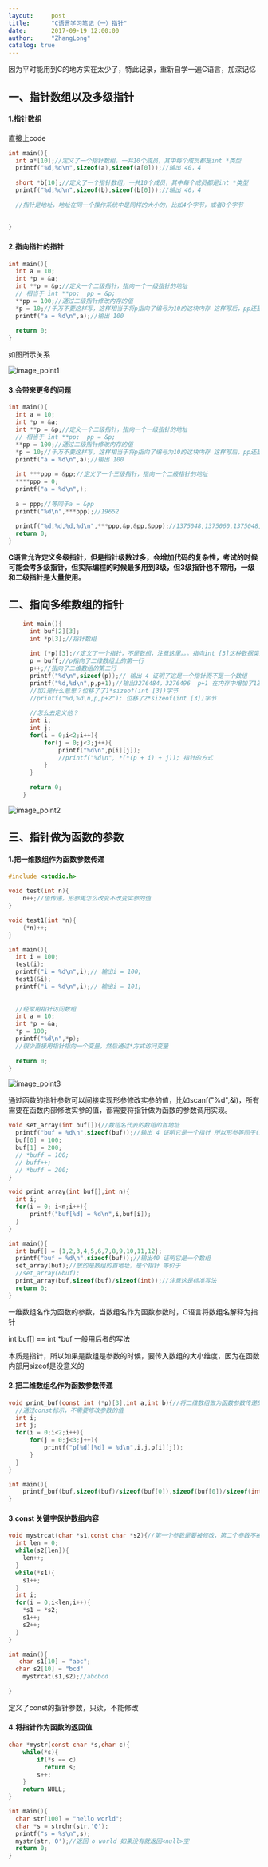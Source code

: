 ```yaml
---
layout:     post
title:      "C语言学习笔记（一）指针"
date:       2017-09-19 12:00:00
author:     "ZhangLong"
catalog: true
---
```




因为平时能用到C的地方实在太少了，特此记录，重新自学一遍C语言，加深记忆

## 一、指针数组以及多级指针


#### 1.指针数组

直接上code

```c
int main(){
  int a*[10];//定义了一个指针数组，一共10个成员，其中每个成员都是int *类型
  printf("%d,%d\n",sizeof(a),sizeof(a[0]));//输出 40，4
  
  short *b[10];//定义了一个指针数组，一共10个成员，其中每个成员都是int *类型
  printf("%d,%d\n",sizeof(b),sizeof(b[0]));//输出 40，4
  
  //指针是地址，地址在同一个操作系统中是同样的大小的，比如4个字节，或者8个字节
  
  
}
```



#### 2.指向指针的指针

```c
int main(){
  int a = 10;
  int *p = &a;
  int **p = &p;//定义一个二级指针，指向一个一级指针的地址
  // 相当于 int **pp;  pp = &p;
  **pp = 100;//通过二级指针修改内存的值
  *p = 10;//千万不要这样写，这样相当于将p指向了编号为10的这块内存 这样写后，pp还是正常的指针，p就变成野指针
  printf("a = %d\n",a);//输出 100
  
  return 0;
}
```

如图所示关系



![image_point1](/img/image_point1.png)





#### 3.会带来更多的问题

```c
int main(){
  int a = 10;
  int *p = &a;
  int **p = &p;//定义一个二级指针，指向一个一级指针的地址
  // 相当于 int **pp;  pp = &p;
  **pp = 100;//通过二级指针修改内存的值
  *p = 10;//千万不要这样写，这样相当于将p指向了编号为10的这块内存 这样写后，pp还是正常的指针，p就变成野指针
  printf("a = %d\n",a);//输出 100
  
  int ***ppp = &pp;//定义了一个三级指针，指向一个二级指针的地址
  ****ppp = 0;
  printf("a = %d\n",);
  
  a = ppp;//等同于a = &pp
  printf("%d\n",***ppp);//19652
  
  printf("%d,%d,%d,%d\n",***ppp,&p,&pp,&ppp);//1375048,1375060,1375048,1375036
  return 0;
}
```

**C语言允许定义多级指针，但是指针级数过多，会增加代码的复杂性，考试的时候可能会考多级指针，但实际编程的时候最多用到3级，但3级指针也不常用，一级和二级指针是大量使用。**


## 二、指向多维数组的指针


```c
    int main(){
      int buf[2][3];      
      int *p[3];//指针数组
      
      int (*p)[3];//定义了一个指针，不是数组，注意这里。。。指向int [3]这种数据类型，指向二维数组的指针
      p = buff;//p指向了二维数组上的第一行
      p++;//指向了二维数组的第二行
      printf("%d\n",sizeof(p));// 输出 4 证明了这是一个指针而不是一个数组
      printf("%d,%d\n",p,p+1);//输出3276484，3276496  p+1 在内存中增加了12
      //加1是什么意思？位移了了1*sizeof(int [3])字节
      //printf("%d,%d\n,p,p+2"); 位移了2*sizeof(int [3])字节
      
      //怎么去定义他？
      int i;
      int j;
      for(i = 0;i<2;i++){
          for(j = 0;j<3;j++){
              printf("%d\n",p[i][j]);
              //printf("%d\n", *(*(p + i) + j)); 指针的方式
          }
      }
      
      return 0;
    }

```
![image_point2](/img/image_point2.png)



## 三、指针做为函数的参数

#### 1.把一维数组作为函数参数传递

```c
#include <studio.h>

void test(int n){
    n++;//值传递，形参再怎么改变不改变实参的值
}

void test1(int *n){
    (*n)++;
}

int main(){
  int i = 100;
  test(i);
  printf("i = %d\n",i);// 输出i = 100;
  test1(&i);
  printf("i = %d\n",i);// 输出i = 101;
  
  
  //经常用指针访问数组
  int a = 10;
  int *p = &a;
  *p = 100;
  printf("%d\n",*p);
  //很少直接用指针指向一个变量，然后通过*方式访问变量
  
  return 0;
}
```

![image_point3](/img/image_point3.png)

通过函数的指针参数可以间接实现形参修改实参的值，比如scanf("%d",&i)，所有需要在函数内部修改实参的值，都需要将指针做为函数的参数调用实现。

```c
void set_array(int buf[]){//数组名代表的数组的首地址
  printf("buf = %d\n",sizeof(buf));//输出 4 证明它是一个指针 所以形参等同于(int *buf)
  buf[0] = 100;
  buf[1] = 200;
  // *buff = 100;
  // buff++;
  // *buff = 200;
}

void print_array(int buf[],int n){
  int i;
  for(i = 0; i<n;i++){
      printf("buf[%d] = %d\n",i,buf[i]);
  }
}

int main(){
  int buf[] = {1,2,3,4,5,6,7,8,9,10,11,12};
  printf("buf = %d\n",sizeof(buf));//输出40 证明它是一个数组
  set_array(buf);//放的是数组的首地址，是个指针 等价于
  //set_array(&buf);
  print_array(buf,sizeof(buf)/sizeof(int));//注意这是标准写法
  return 0;
}
```

一维数组名作为函数的参数，当数组名作为函数参数时，C语言将数组名解释为指针

int buf[] == int *buf 一般用后者的写法

本质是指针，所以如果是数组是参数的时候，要传入数组的大小维度，因为在函数内部用sizeof是没意义的



#### 2.把二维数组名作为函数参数传递

```c
void print_buf(const int (*p)[3],int a,int b){//将二维数组做为函数参数传递的时候，定义的指针类型，这个3一定要和定义数组的地方的列数对应
  //通过const标示，不需要修改参数的值
  int i;
  int j;
  for(i = 0;i<2;i++){
      for(j = 0;j<3;j++){
          printf("p[%d][%d] = %d\n",i,j,p[i][j]);
      }
  }
}

int main(){
    printf_buf(buf,sizeof(buf)/sizeof(buf[0]),sizeof(buf[0])/sizeof(int));//分别代表二维数组的行数和列数
}
```

#### 3.const 关键字保护数组内容

```c
void mystrcat(char *s1,const char *s2){//第一个参数是要被修改，第二个参数不被修改，用于保护，会报错
  int len = 0;
  while(s2[len]){
    len++;
  }
  while(*s1){
    s1++;
  }
  int i;
  for(i = 0;i<len;i++){
    *s1 = *s2;
    s1++;
    s2++;
  }
}

int main(){
   char s1[10] = "abc";
  char s2[10] = "bcd"
    mystrcat(s1,s2);//abcbcd
  
}
```

定义了const的指针参数，只读，不能修改



#### 4.将指针作为函数的返回值

```c
char *mystr(const char *s,char c){
    while(*s){
      	if(*s == c)
          return s;
        s++;
    }
  	return NULL;
}

int main(){
  char str[100] = "hello world";
  char *s = strchr(str,'0');
  printf("s = %s\n",s);
  mystr(str,'0');//返回 o world 如果没有就返回<null>空
  return 0;
}
```

